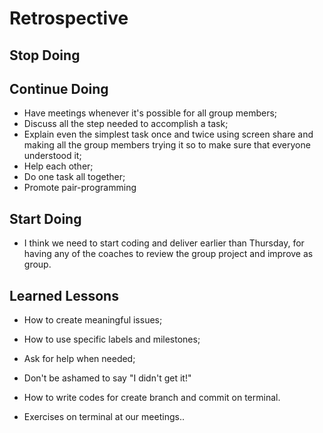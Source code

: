 # Retrospective

<!--
  compare your Development Strategy to your Project Board
  how different was your planned tasks from what you actually built?
  building something very different from your plan is not a bad thing!
  what counts is that you learn from your mistakes and make a better plan next time.
-->

## Stop Doing

<!--
  what did your group do that did not go very well
  agree to stop doing this in the next project
  this could be about anything. communication, code, review, ...
  examples (be specific!):
  - pushing changes directly to master/main branch
  - claiming more issues at once than you can finish
-->

## Continue Doing

<!--
  what did your group that worked well
  agree to keep doing these in the next project
  this could be about anything. communication, code, review, ...
  examples (be specific!):
  - making small, well-named commits
  - using the `help-wanted` label
-->

- Have meetings whenever it's possible for all group members;
- Discuss all the step needed to accomplish a task;
- Explain even the simplest task once and twice using screen share and making all the group members trying it so to make sure that everyone understood it;
- Help each other;
- Do one task all together;
- Promote pair-programming

## Start Doing

<!--
  what ideas does your group have for making a better project next time?
  agree to give these things a try in the next project
  this could be about anything. communication, code, review, ...
  examples (be specific!):
  - use @mentions more often
  - use the github integration in slack. /github
-->

- I think we need to start coding and deliver earlier than Thursday, for having any of the coaches to review the group project and improve as group.

## Learned Lessons

<!--
  what cool things or general lessons has your team learned?
  This can be about anything! code, collaboration, git, github, ...
-->

- How to create meaningful issues;
- How to use specific labels and milestones;

- Ask for help when needed;
- Don't be ashamed to say "I didn't get it!"

- How to write codes for create branch and commit on terminal.
- Exercises on terminal at our meetings..

